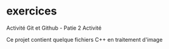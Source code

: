 # exercices
Activité Git et Github - Patie 2 Activité

Ce projet contient quelque fichiers C++ en traitement d'image